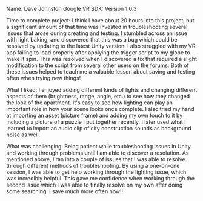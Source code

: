 Name: Dave Johnston
Google VR SDK: Version 1.0.3

Time to complete project: I think I have about 20 hours into this project, but a significant amount of that time was invested in troubleshooting several issues that arose during creating and testing.  I stumbled across an issue with light baking, and discovered that this was a bug which could be resolved by updating to the latest Unity version.  I also struggled with my VR app failing to load properly after applying the trigger script to my globe to make it spin.  This was resolved when I discovered a fix that required a slight modification to the script from several other users on the forums. Both of these issues helped to teach me a valuable lesson about saving and testing often when trying new things!

What I liked: I enjoyed adding different kinds of lights and changing different aspects of them (brightness, range, angle, etc.) to see how they changed the look of the apartment.  It's easy to see how lighting can play an important role in how your scene looks once complete.  I also tried my hand at importing an asset (picture frame) and adding my own touch to it by including a picture of a puzzle I put together recently.  I later used what I learned to import an audio clip of city construction sounds as background noise as well.

What was challenging: Being patient while troubleshooting issues in Unity and working through problems until I am able to discover a resolution.  As mentioned above, I ran into a couple of issues that I was able to resolve through different methods of troubleshooting.  By using a one-on-one session, I was able to get help working through the lighting issue, which was incredibly helpful.  This gave me confidence when working through the second issue which I was able to finally resolve on my own after doing some searching.  I save much more often now!!